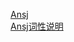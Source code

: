 
[Ansj](http://nlpchina.github.io/ansj_seg/)  
[Ansj词性说明](http://nlpchina.github.io/ansj_seg/content.html?name=%E8%AF%8D%E6%80%A7%E8%AF%B4%E6%98%8E)

